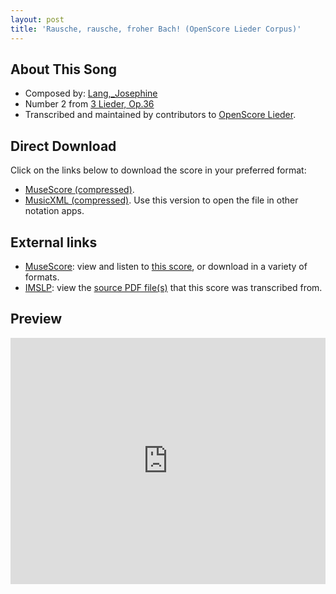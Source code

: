 ```yaml
---
layout: post
title: 'Rausche, rausche, froher Bach! (OpenScore Lieder Corpus)'
---
```


## About This Song

- Composed by: [Lang,_Josephine](https://fourscoreandmore.org/openscore/lieder/Lang,_Josephine)
- Number 2 from [3 Lieder, Op.36](https://fourscoreandmore.org/openscore/lieder/Lang,_Josephine/3_Lieder,_Op.36)
- Transcribed and maintained by contributors to [OpenScore Lieder].

[OpenScore Lieder]: https://musescore.com/openscore-lieder-corpus

## Direct Download

Click on the links below to download the score in your preferred format:
- [MuseScore (compressed)](https://github.com/openscore/lieder/blob/main/scores/Lang,_Josephine/3_Lieder,_Op.36/2_Rausche,_rausche,_froher_Bach!/lc6114679.mscz?raw=true).
- [MusicXML (compressed)](https://github.com/openscore/lieder/blob/main/scores/Lang,_Josephine/3_Lieder,_Op.36/2_Rausche,_rausche,_froher_Bach!/lc6114679.mxl?raw=true). Use this version to open the file in other notation apps.

## External links

- [MuseScore]: view and listen to [this score][MuseScore], or download in a variety of formats.
- [IMSLP]: view the [source PDF file(s)][IMSLP] that this score was transcribed from.

[MuseScore]: https://musescore.com/score/6114679
[IMSLP]: https://imslp.org/wiki/Special:ReverseLookup/617782

## Preview

<iframe width="100%" height="394" src="https://musescore.com/openscore-lieder-corpus/scores/6114679/embed" frameborder="0" allowfullscreen allow="autoplay; fullscreen"></iframe>
